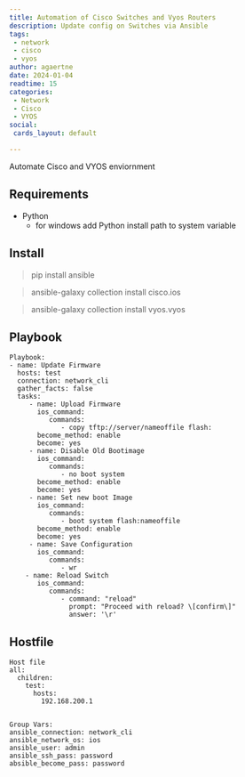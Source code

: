 ```yaml
---
title: Automation of Cisco Switches and Vyos Routers
description: Update config on Switches via Ansible
tags:
 - network
 - cisco
 - vyos
author: agaertne
date: 2024-01-04
readtime: 15
categories:
 - Network
 - Cisco
 - VYOS
social:
 cards_layout: default

---
```

Automate Cisco and VYOS enviornment
<!-- more -->

## Requirements
 - Python
   * for windows add Python install path to system variable

## Install
> pip install ansible

> ansible-galaxy collection install cisco.ios

> ansible-galaxy collection install vyos.vyos

## Playbook
```cli
Playbook:
- name: Update Firmware
  hosts: test
  connection: network_cli
  gather_facts: false
  tasks:
     - name: Upload Firmware
       ios_command:
          commands:
             - copy tftp://server/nameoffile flash:
       become_method: enable
       become: yes
     - name: Disable Old Bootimage
       ios_command:
          commands:
             - no boot system
       become_method: enable
       become: yes
     - name: Set new boot Image
       ios_command:
          commands:
             - boot system flash:nameoffile
       become_method: enable
       become: yes
     - name: Save Configuration
       ios_command:
          commands:
             - wr
    - name: Reload Switch
       ios_command:
          commands:
             - command: "reload"
               prompt: "Proceed with reload? \[confirm\]"
               answer: '\r'

```
## Hostfile
```cli
Host file
all:
  children:
    test:
      hosts:
        192.168.200.1


Group Vars:
ansible_connection: network_cli
ansible_network_os: ios
ansible_user: admin
ansible_ssh_pass: password
absible_become_pass: password

```
